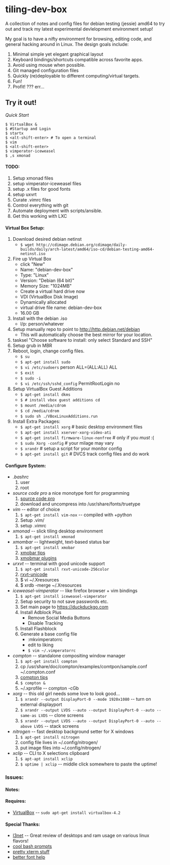 tiling-dev-box
============

A collection of notes and config files for debian testing (jessie) amd64
to try out and track my latest experimental devlelopment environment setup!

My goal is to have a nifty environment for browsing, editing code, and general
hacking around in Linux.  The design goals include:
1. Minimal simple yet elegant graphical layout
1. Keyboard bindings/shortcuts compatible across favorite apps.
1. Avoid using mouse when possible.
1. Git managed configuration files
1. Quickly (re)deployable to different computing/virtual targets.
1. Fun!
1. Profit! ??? err...

Try it out!
-----------

*Quick Start*

    $ VirtualBox &
    $ #Startup and Login
    $ startx
    $ <alt-shift-enter> # To open a terminal
    $ vim
    $ <alt-shift-enter>
    $ vimperator-iceweasel
    $ ,s xmonad
       
#### TODO:

1. Setup xmonad files
1. setup vimperator-iceweasel files
1. setup .x files for good fonts
1. setup uxvrt
1. Curate .vimrc files
1. Control everything with git
1. Automate deployment with scripts/ansible.
1. Get this working with LXC

#### Virtual Box Setup:

1. Download desired debian netinst
    * `$ wget http://cdimage.debian.org/cdimage/daily-builds/daily/arch-latest/amd64/iso-cd/debian-testing-amd64-netinst.iso`
1. Fire up Virtual Box 
    * click "New"
    * Name: "debian-dev-box"
    * Type: "Linux"
    * Version: "Debian (64 bit)"
    * Memory Size: "1024MB"
    * Create a virtual hard drive now
    * VDI (VirtualBox Disk Image)
    * Dynamically allocated
    * virtual drive file name: debian-dev-box
    * 16.00 GB
1. Install with the debian .iso
    * l/p: person/whatever
1. Setup manually repo to point to http://http.debian.net/debian
    * This will automatically choose the best mirror for your location.
1. tasksel "Choose software to install: only select Standard and SSH"
1. Setup grub in MBR
1. Reboot, login, change config files.
    * `$ su`
    * `$ apt-get install sudo`
    * `$ vi /etc/sudoers` person ALL=(ALL:ALL) ALL
    * `$ exit`
    * `$ sudo -i`
    * `$ vi /etc/ssh/sshd_config` PermitRootLogin no
1. Setup VirtualBox Guest Additions
    * `$ apt-get install dkms`
    * `$ # install vbox guest additions cd`
    * `$ mount /media/cdrom`
    * `$ cd /media/cdrom`
    * `$ sudo sh ./VBoxLinuxAdditions.run`
1. Install Extra Packages:
    * `$ apt-get install xorg`   # basic desktop environment files
    * `$ apt-get install xserver-xorg-video-ati`
    * `$ apt-get install firmware-linux-nonfree` # only if you *must* :(
    * `$ sudo Xorg -config`      # your milage may vary
    * `$ xrandr`                 # setup a script for your monitor config
    * `$ apt-get install git`    # DVCS track config files and do work

#### Configure System:

* *.bashrc*
    1. user
    1. root
* *source code pro* a nice monotype font for programming
    1. [source code pro](https://github.com/adobe/source-code-pro)
    1. download and uncompress into /usr/share/fonts/truetype
* *vim* -- editor of choice
    1. `$ apt-get install vim-nox` -- compiled with +python
    1. Setup .vim/
    1. setup .vimrc
* *xmonad* -- slick tiling desktop environment
    1. `$ apt-get install xmonad`
* *xmombar* -- lightweight, text-based status bar
    1. `$ apt-get install xmobar`
    1. [xmobar tips](http://www.haskell.org/haskellwiki/Xmonad/Config_archive/John_Goerzen%27s_Configuration#Installing_xmobar)
    1. [xmobmar plugins](http://projects.haskell.org/xmobar/#system-monitor-plugins)
* *urxvt* -- terminal with good unicode support
    1. `$ apt-get install rxvt-unicode-256color`
    1. [rxvt-unicode](https://wiki.archlinux.org/index.php/Rxvt-unicode)
    1. $ vi ~/.Xresources
    1. $ xrdb -merge ~/.Xresources
* *iceweasel-vimperator* -- like firefox browser + vim bindings
    1. `$ apt-get install iceweasel-vimperator`
    1. Setup security to not save passwords etc.
    1. Set main page to https://duckduckgo.com
    1. Install Adblock Plus
        * Remove Social Media Buttons
        * Disable Tracking            
    1. Install Flashblock
    1. Generate a base config file
        * :mkvimperatorrc
        * edit to liking
        * `$ vim ~/.vimperatorrc`
* *compton* -- standalone compositing window manager
    1. `$ apt-get install compton`
    1. cp /usr/share/doc/compton/examples/comtpon/sample.conf ~/.compton.conf
    1. [compton tips](http://duncanlock.net/blog/2013/06/07/how-to-switch-to-compton-for-beautiful-tear-free-compositing-in-xfce/)
    1. `$ compton &`
    1. ~/.xprofile -- compton -cGb
* *xorg* -- this old girl needs some love to look good...
    1. `$ xrandr --output DisplayPort-0 --mode 1920x1080` -- turn on external displayport
    1. `$ xrandr --output LVDS --auto --output DisplayPort-0 --auto --same-as LVDS` -- clone screens
    1. `$ xrandr --output LVDS --auto --output DisplayPort-0 --auto --above LVDS` -- stack screens
* *nitrogen* -- fast desktop background setter for X windows
    1. `$ apt-get install nitrogen`
    1. config file lives in ~/.config/nitrogen/
    1. put image files into ~/.config/nitrogen/
* *xclip* -- CLI to X selections clipboard
    1. `$ apt-apt install xclip`
    1. `$ uptime | xclip` -- middle click somewhere to paste the uptime!

### Issues:

#### Notes:

#### Requires:
* [VirtualBox](https://www.virtualbox.org/wiki/Downloads/) -- `sudo apt-get install virtualbox-4.2`

#### Special Thanks:
* [l3net](http://l3net.wordpress.com/2013/04/30/lightweight-debian-lxde-desktop-from-scratch/) -- Great review of desktops and ram usage on various linux flavors!
* [cool bash prompts](http://makandracards.com/makandra/1090-customize-your-bash-prompt)
* [pretty xterm stuff](http://unix4lyfe.org/xterm/)
* [better font help](http://community.linuxmint.com/tutorial/view/1021)
